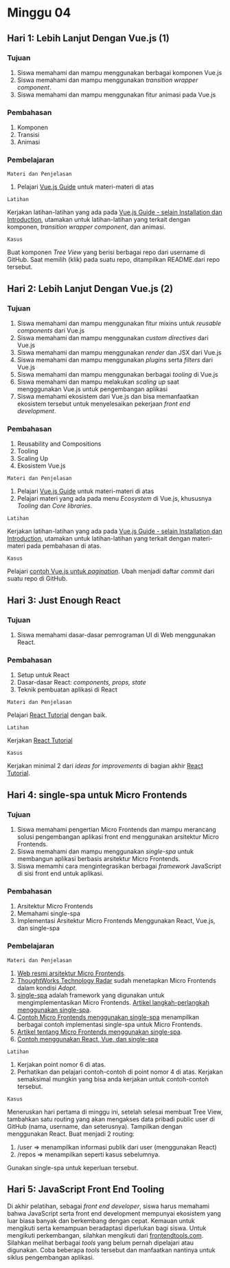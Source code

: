 # Minggu 04

## Hari 1: Lebih Lanjut Dengan Vue.js (1)

### Tujuan

1. Siswa memahami dan mampu menggunakan berbagai komponen Vue.js
2. Siswa memahami dan mampu menggunakan *transition wrapper component*.
3. Siswa memahami dan mampu menggunakan fitur animasi pada Vue.js

### Pembahasan

1. Komponen
2. Transisi
3. Animasi

### Pembelajaran

```
Materi dan Penjelasan
```

1. Pelajari [Vue.js Guide](https://vuejs.org/v2/guide/) untuk materi-materi di atas


```
Latihan
```

Kerjakan latihan-latihan yang ada pada [Vue.js Guide - selain Installation dan Introduction](https://vuejs.org/v2/guide/), utamakan untuk latihan-latihan yang terkait dengan komponen, *transition wrapper component*, dan animasi.


```
Kasus
```

Buat komponen *Tree View* yang berisi berbagai repo dari username di GitHub. Saat memilih (klik) pada suatu repo, ditampilkan README.dari repo tersebut.

## Hari 2: Lebih Lanjut Dengan Vue.js (2)

### Tujuan

1. Siswa memahami dan mampu menggunakan fitur mixins untuk *reusable components* dari Vue.js
2. Siswa memahami dan mampu menggunakan *custom directives* dari Vue.js
3. Siswa memahami dan mampu menggunakan *render* dan JSX dari Vue.js
4. Siswa memahami dan mampu menggunakan *plugins* serta *filters* dari Vue.js
5. Siswa memahami dan mampu menggunakan berbagai *tooling* di Vue.js
6. Siswa memahami dan mampu melakukan *scaling up* saat mengggunakan Vue.js untuk pengembangan aplikasi
7. Siswa memahami ekosistem dari Vue.js dan bisa memanfaatkan ekosistem tersebut untuk menyelesaikan pekerjaan *front end development*.

### Pembahasan

1. Reusability and Compositions
2. Tooling
3. Scaling Up
4. Ekosistem Vue.js

```
Materi dan Penjelasan
```

1. Pelajari [Vue.js Guide](https://vuejs.org/v2/guide/) untuk materi-materi di atas
2. Pelajari materi yang ada pada menu *Ecosystem* di Vue.js, khususnya *Tooling* dan *Core libraries*.

```
Latihan
```

Kerjakan latihan-latihan yang ada pada [Vue.js Guide - selain Installation dan Introduction](https://vuejs.org/v2/guide/), utamakan untuk latihan-latihan yang terkait dengan materi-materi pada pembahasan di atas.

```
Kasus
```

Pelajari [contoh Vue.js untuk *pagination*](https://vuejsexamples.com/pagination-in-vuejs-simple-way/). Ubah menjadi daftar *commit* dari suatu repo di GitHub.

## Hari 3: Just Enough React 

### Tujuan

1. Siswa memahami dasar-dasar pemrograman UI di Web menggunakan React. 

### Pembahasan

1. Setup untuk React
2. Dasar-dasar React: *components, props, state*
3. Teknik pembuatan aplikasi di React

```
Materi dan Penjelasan
```

Pelajari [React Tutorial](https://reactjs.org/tutorial/tutorial.html) dengan baik.

```
Latihan
```

Kerjakan [React Tutorial](https://reactjs.org/tutorial/tutorial.html)

```
Kasus
```

Kerjakan minimal 2 dari *ideas for improvements* di bagian akhir [React Tutorial](https://reactjs.org/tutorial/tutorial.html).

## Hari 4: single-spa untuk Micro Frontends

### Tujuan

1. Siswa memahami pengertian Micro Frontends dan mampu merancang solusi pengembangan aplikasi front
   end menggunakan arsitektur Micro Frontends.
2. Siswa memahami dan mampu menggunakan *single-spa* untuk membangun aplikasi berbasis arsitektur
   Micro Frontends.
3. Siswa memamhi cara mengintegrasikan berbagai *framework* JavaScript di sisi front end untuk
   aplikasi.

### Pembahasan

1. Arsitektur Micro Frontends
2. Memahami single-spa
3. Implementasi Arsitektur Micro Frontends Menggunakan React, Vue.js, dan single-spa

### Pembelajaran

```
Materi dan Penjelasan
```

1. [Web resmi arsitektur Micro Frontends](https://micro-frontends.org/). 
2. [ThoughtWorks Technology Radar](https://www.thoughtworks.com/radar/techniques/micro-frontends) sudah menetapkan Micro Frontends dalam kondisi *Adopt*.
3. [single-spa](https://single-spa.js.org/) adalah framework yang digunakan untuk mengimplementasikan Micro Frontends. [Artikel langkah-perlangkah menggunakan single-spa](https://medium.com/canopy-tax/a-step-by-step-guide-to-single-spa-abbbcb1bedc6).
4. [Contoh Micro Frontends menggunakan single-spa](https://single-spa.surge.sh/) menampilkan berbagai contoh implementasi single-spa untuk Micro Frontends.
5. [Artikel tentang Micro Frontends menggunakan single-spa](https://blog.pragmatists.com/independent-micro-frontends-with-single-spa-library-a829012dc5be).
6. [Contoh menggunakan React, Vue, dan single-spa](https://dev.to/dabit3/building-micro-frontends-with-react-vue-and-single-spa-52op)


```
Latihan
```

1. Kerjakan point nomor 6 di atas.
2. Perhatikan dan pelajari contoh-contoh di point nomor 4 di atas. Kerjakan semaksimal mungkin yang
   bisa anda kerjakan untuk contoh-contoh tersebut.

```
Kasus
```

Meneruskan hari pertama di minggu ini, setelah selesai membuat Tree View, tambahkan satu routing yang akan mengakses data pribadi public user di GitHub (nama, username, dan seterusnya). Tampilkan dengan menggunakan React. Buat menjadi 2 routing:

1. /user => menampilkan informasi publik dari user (menggunakan React)
2. /repos => menampilkan seperti kasus sebelumnya.

Gunakan single-spa untuk keperluan tersebut.

## Hari 5: JavaScript Front End Tooling 

Di akhir pelatihan, sebagai *front end developer*, siswa harus memahami bahwa JavaScript serta front end development mempunyai ekosistem yang luar biasa banyak dan berkembang dengan cepat. Kemauan untuk mengikuti serta kemampuan beradaptasi diperlukan bagi siswa. Untuk mengikuti perkembangan, silahkan mengikuti dari [frontendtools.com](http://frontendtools.com/tools). Silahkan melihat berbagai *tools* yang belum pernah dipelajari atau digunakan. Coba beberapa *tools* tersebut dan manfaatkan nantinya untuk siklus pengembangan aplikasi.
